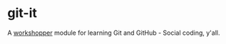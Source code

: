 git-it
======

A [workshopper](https://github.com/rvagg/workshopper) module for learning Git and GitHub - Social coding, y'all.
